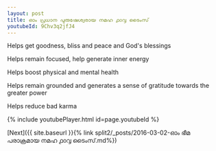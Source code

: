 ```yaml
---
layout: post
title: ഓം പ്രധാന പുരുഷേശ്വരായ നമഹ ൧൦൮ ടൈംസ്
youtubeId: 9Chv3q2jfJ4
---
```

 
 
Helps get goodness, bliss and peace and God's blessings
 
Helps remain focused, help generate inner energy 
 
Helps boost physical and mental health 
 
Helps remain grounded and generates a sense of gratitude towards the greater power 
 
Helps reduce bad karma
 
 
 
 


{% include youtubePlayer.html id=page.youtubeId %}
 
[Next]({{ site.baseurl }}{% link  split2/_posts/2016-03-02-ഓം ഭീമ പരാക്രമായ നമഹ ൧൦൮ ടൈംസ്.md%})
 
